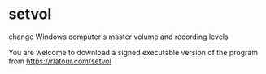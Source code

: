 # setvol
change Windows computer's master volume and recording levels

You are welcome to download a signed executable version of the program from https://rlatour.com/setvol
